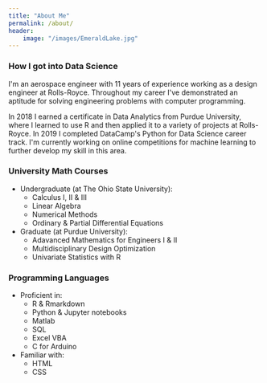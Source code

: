 ```yaml
---
title: "About Me"
permalink: /about/
header: 
    image: "/images/EmeraldLake.jpg"
---
```


### How I got into Data Science
I'm an aerospace engineer with 11 years of experience working as a design engineer at Rolls-Royce.  Throughout my career I've demonstrated an aptitude for solving engineering problems with computer programming.

In 2018 I earned a certificate in Data Analytics from Purdue University, where I learned to use R and then applied it to a variety of projects at Rolls-Royce.  In 2019 I completed DataCamp's Python for Data Science career track.  I'm currently working on online competitions for machine learning to further develop my skill in this area.

### University Math Courses
* Undergraduate (at The Ohio State University):
    * Calculus I, II & III
    * Linear Algebra
    * Numerical Methods
    * Ordinary & Partial Differential Equations
* Graduate (at Purdue University):
    * Adavanced Mathematics for Engineers I & II
    * Multidisciplinary Design Optimization
    * Univariate Statistics with R

### Programming Languages
* Proficient in:
    * R & Rmarkdown
    * Python & Jupyter notebooks
    * Matlab
    * SQL
    * Excel VBA
    * C for Arduino
* Familiar with:
    * HTML
    * CSS
